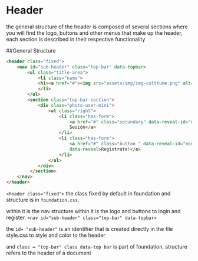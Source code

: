 Header
=============

the general structure of the header is composed of several sections where you will find the logo, buttons and other menus that make up the header, each section is described in their respective functionality

##General Structure

```html
<header class="fixed">
    <nav id="sub-header" class="top-bar" data-topbar>
		<ul class="title-area">
		    <li class="name">
		    <h1><a href="#"><img src="assets/img/img-culttume.png" alt="Culttu.me"></a></h1>
		    </li>
		</ul>
		<section class="top-bar-section">
			<div class="photo-user-mini">
			    <ul class="right">
                    <li class="has-form">
                        <a href="#" class="secundary" data-reveal-id="modal-login" data-reveal>Iniciar
                        Sesión</a>
					</li>
					<li class="has-form">
					    <a href="#" class="button " data-reveal-id="modal-register"
					    data-reveal>Registrate!</a>
					</li>
			    </ul>
			</div>
		 </section>
	</nav>
</header>
```

`<header class="fixed">` the class fixed by default in foundation and structure is in `foundation.css`.

within it is the nav structure within it is the logo and buttons to login and register.
`<nav id="sub-header" class="top-bar" data-topbar>`

the `id= "sub-header"` is an identifier that is created directly in the file style.css to style and color to the header

and `class = "top-bar" class data-top bar` is part of foundation, structure refers to the header of a document





